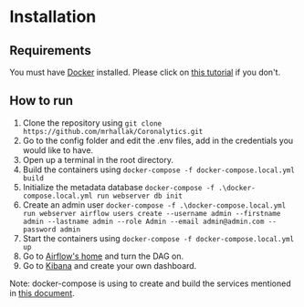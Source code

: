 # Installation
## Requirements
You must have [Docker](http://www.docker.com) installed. Please click on [this tutorial](https://docs.docker.com/install/) if you don't.

## How to run
1. Clone the repository using `git clone https://github.com/mrhallak/Coronalytics.git`
2. Go to the config folder and edit the .env files, add in the credentials you would like to have.
3. Open up a terminal in the root directory.
4. Build the containers using `docker-compose -f docker-compose.local.yml build`
5. Initialize the metadata database `docker-compose -f .\docker-compose.local.yml run webserver db init`
6. Create an admin user `docker-compose -f .\docker-compose.local.yml run webserver airflow users create --username admin --firstname admin --lastname admin --role Admin --email admin@admin.com --password admin`
7. Start the containers using `docker-compose -f docker-compose.local.yml up`
8. Go to [Airflow's home](http://localhost:8080) and turn the DAG on.
9. Go to [Kibana](http://localhost:5601) and create your own dashboard.

Note: docker-compose is using to create and build the services mentioned in [this document](SERVICES.md).

